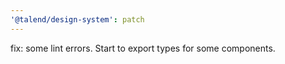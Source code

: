 ```yaml
---
'@talend/design-system': patch
---
```


fix: some lint errors. Start to export types for some components.
